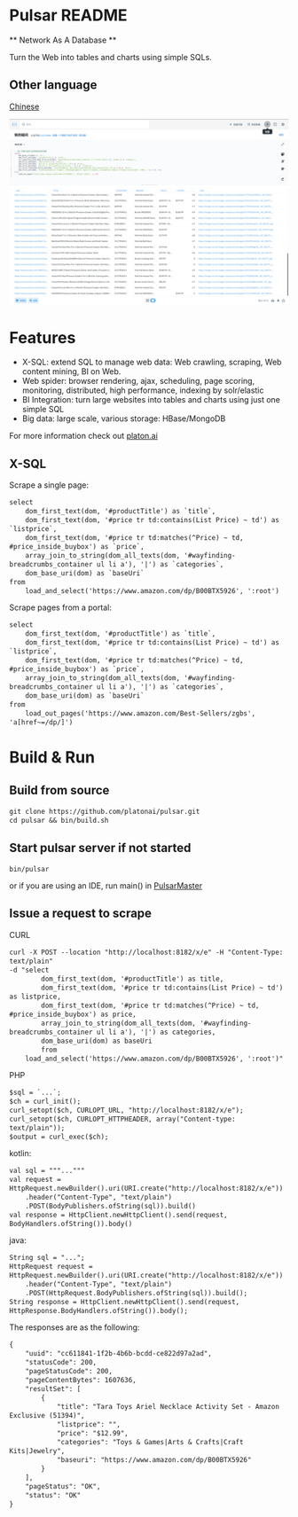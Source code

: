 Pulsar README
===================
** Network As A Database **

Turn the Web into tables and charts using simple SQLs.

## Other language
[Chinese](README.zh.md)

![product-screenshot](docs/images/pulsar-product-screenshot-1.png)

# Features
- X-SQL: extend SQL to manage web data: Web crawling, scraping, Web content mining, BI on Web.
- Web spider: browser rendering, ajax, scheduling, page scoring, monitoring, distributed, high performance, indexing by solr/elastic
- BI Integration: turn large websites into tables and charts using just one simple SQL
- Big data: large scale, various storage: HBase/MongoDB

For more information check out [platon.ai](http://platon.ai)

## X-SQL

Scrape a single page:

    select
        dom_first_text(dom, '#productTitle') as `title`,
        dom_first_text(dom, '#price tr td:contains(List Price) ~ td') as `listprice`,
        dom_first_text(dom, '#price tr td:matches(^Price) ~ td, #price_inside_buybox') as `price`,
        array_join_to_string(dom_all_texts(dom, '#wayfinding-breadcrumbs_container ul li a'), '|') as `categories`,
        dom_base_uri(dom) as `baseUri`
    from
        load_and_select('https://www.amazon.com/dp/B00BTX5926', ':root')

Scrape pages from a portal:

    select
        dom_first_text(dom, '#productTitle') as `title`,
        dom_first_text(dom, '#price tr td:contains(List Price) ~ td') as `listprice`,
        dom_first_text(dom, '#price tr td:matches(^Price) ~ td, #price_inside_buybox') as `price`,
        array_join_to_string(dom_all_texts(dom, '#wayfinding-breadcrumbs_container ul li a'), '|') as `categories`,
        dom_base_uri(dom) as `baseUri`
    from
        load_out_pages('https://www.amazon.com/Best-Sellers/zgbs', 'a[href~=/dp/]')

# Build & Run

## Build from source

    git clone https://github.com/platonai/pulsar.git
    cd pulsar && bin/build.sh

## Start pulsar server if not started

    bin/pulsar

or if you are using an IDE, run main() in [PulsarMaster](pulsar-app\pulsar-master\src\main\kotlin\ai\platon\pulsar\app\master\PulsarMaster.kt)

## Issue a request to scrape

CURL

    curl -X POST --location "http://localhost:8182/x/e" -H "Content-Type: text/plain"     
    -d "select
            dom_first_text(dom, '#productTitle') as title,
            dom_first_text(dom, '#price tr td:contains(List Price) ~ td') as listprice,
            dom_first_text(dom, '#price tr td:matches(^Price) ~ td, #price_inside_buybox') as price,
            array_join_to_string(dom_all_texts(dom, '#wayfinding-breadcrumbs_container ul li a'), '|') as categories,
            dom_base_uri(dom) as baseUri
            from
        load_and_select('https://www.amazon.com/dp/B00BTX5926', ':root')"

PHP

    $sql = `...`;
    $ch = curl_init();
    curl_setopt($ch, CURLOPT_URL, "http://localhost:8182/x/e");
    curl_setopt($ch, CURLOPT_HTTPHEADER, array("Content-type: text/plain"));
    $output = curl_exec($ch);

kotlin:

    val sql = """..."""
    val request = HttpRequest.newBuilder().uri(URI.create("http://localhost:8182/x/e"))
        .header("Content-Type", "text/plain")
        .POST(BodyPublishers.ofString(sql)).build()
    val response = HttpClient.newHttpClient().send(request, BodyHandlers.ofString()).body()

java:

    String sql = "...";
    HttpRequest request = HttpRequest.newBuilder().uri(URI.create("http://localhost:8182/x/e"))
        .header("Content-Type", "text/plain")
        .POST(HttpRequest.BodyPublishers.ofString(sql)).build();
    String response = HttpClient.newHttpClient().send(request, HttpResponse.BodyHandlers.ofString()).body();

The responses are as the following:

    {
        "uuid": "cc611841-1f2b-4b6b-bcdd-ce822d97a2ad",
        "statusCode": 200,
        "pageStatusCode": 200,
        "pageContentBytes": 1607636,
        "resultSet": [
            {
                "title": "Tara Toys Ariel Necklace Activity Set - Amazon Exclusive (51394)",
                "listprice": "",
                "price": "$12.99",
                "categories": "Toys & Games|Arts & Crafts|Craft Kits|Jewelry",
                "baseuri": "https://www.amazon.com/dp/B00BTX5926"
            }
        ],
        "pageStatus": "OK",
        "status": "OK"
    }
